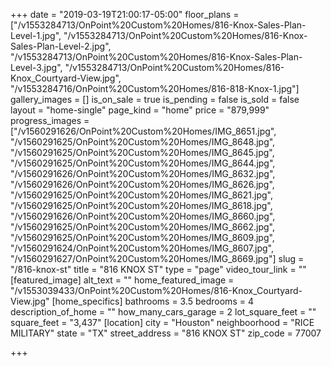 +++
date = "2019-03-19T21:00:17-05:00"
floor_plans = ["/v1553284713/OnPoint%20Custom%20Homes/816-Knox-Sales-Plan-Level-1.jpg", "/v1553284713/OnPoint%20Custom%20Homes/816-Knox-Sales-Plan-Level-2.jpg", "/v1553284713/OnPoint%20Custom%20Homes/816-Knox-Sales-Plan-Level-3.jpg", "/v1553284713/OnPoint%20Custom%20Homes/816-Knox_Courtyard-View.jpg", "/v1553284716/OnPoint%20Custom%20Homes/816-818-Knox-1.jpg"]
gallery_images = []
is_on_sale = true
is_pending = false
is_sold = false
layout = "home-single"
page_kind = "home"
price = "879,999"
progress_images = ["/v1560291626/OnPoint%20Custom%20Homes/IMG_8651.jpg", "/v1560291625/OnPoint%20Custom%20Homes/IMG_8648.jpg", "/v1560291625/OnPoint%20Custom%20Homes/IMG_8645.jpg", "/v1560291625/OnPoint%20Custom%20Homes/IMG_8644.jpg", "/v1560291626/OnPoint%20Custom%20Homes/IMG_8632.jpg", "/v1560291626/OnPoint%20Custom%20Homes/IMG_8626.jpg", "/v1560291625/OnPoint%20Custom%20Homes/IMG_8621.jpg", "/v1560291625/OnPoint%20Custom%20Homes/IMG_8618.jpg", "/v1560291626/OnPoint%20Custom%20Homes/IMG_8660.jpg", "/v1560291625/OnPoint%20Custom%20Homes/IMG_8662.jpg", "/v1560291625/OnPoint%20Custom%20Homes/IMG_8609.jpg", "/v1560291624/OnPoint%20Custom%20Homes/IMG_8607.jpg", "/v1560291627/OnPoint%20Custom%20Homes/IMG_8669.jpg"]
slug = "/816-knox-st"
title = "816 KNOX ST"
type = "page"
video_tour_link = ""
[featured_image]
alt_text = ""
home_featured_image = "/v1553039433/OnPoint%20Custom%20Homes/816-Knox_Courtyard-View.jpg"
[home_specifics]
bathrooms = 3.5
bedrooms = 4
description_of_home = ""
how_many_cars_garage = 2
lot_square_feet = ""
square_feet = "3,437"
[location]
city = "Houston"
neighboorhood = "RICE MILITARY"
state = "TX"
street_address = "816 KNOX ST"
zip_code = 77007

+++
